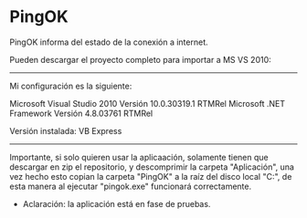 # PingOK
PingOK informa del estado de la conexión a internet.

Pueden descargar el proyecto completo para importar a MS VS 2010:

-------------------------------------------------------------------

Mi configuración es la siguiente:

Microsoft Visual Studio 2010
Versión 10.0.30319.1 RTMRel
Microsoft .NET Framework
Versión 4.8.03761 RTMRel

Versión instalada: VB Express

-------------------------------------------------------------------

Importante, si solo quieren usar la aplicaación, solamente tienen que descargar en zip el repositorio, y descomprimir la carpeta "Aplicación", una vez hecho esto copian la carpeta "PingOK" a la raíz del disco local "C:\", de esta manera al ejecutar "pingok.exe" funcionará correctamente.

* Aclaración: la aplicación está en fase de pruebas.
